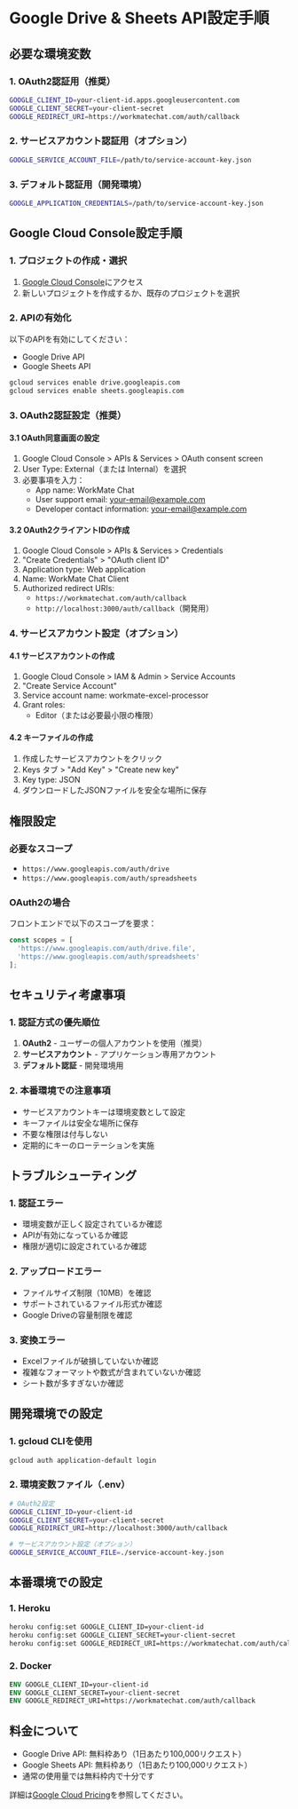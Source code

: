 # Google Drive & Sheets API設定手順

## 必要な環境変数

### 1. OAuth2認証用（推奨）
```bash
GOOGLE_CLIENT_ID=your-client-id.apps.googleusercontent.com
GOOGLE_CLIENT_SECRET=your-client-secret
GOOGLE_REDIRECT_URI=https://workmatechat.com/auth/callback
```

### 2. サービスアカウント認証用（オプション）
```bash
GOOGLE_SERVICE_ACCOUNT_FILE=/path/to/service-account-key.json
```

### 3. デフォルト認証用（開発環境）
```bash
GOOGLE_APPLICATION_CREDENTIALS=/path/to/service-account-key.json
```

## Google Cloud Console設定手順

### 1. プロジェクトの作成・選択
1. [Google Cloud Console](https://console.cloud.google.com/)にアクセス
2. 新しいプロジェクトを作成するか、既存のプロジェクトを選択

### 2. APIの有効化
以下のAPIを有効にしてください：
- Google Drive API
- Google Sheets API

```bash
gcloud services enable drive.googleapis.com
gcloud services enable sheets.googleapis.com
```

### 3. OAuth2認証設定（推奨）

#### 3.1 OAuth同意画面の設定
1. Google Cloud Console > APIs & Services > OAuth consent screen
2. User Type: External（または Internal）を選択
3. 必要事項を入力：
   - App name: WorkMate Chat
   - User support email: your-email@example.com
   - Developer contact information: your-email@example.com

#### 3.2 OAuth2クライアントIDの作成
1. Google Cloud Console > APIs & Services > Credentials
2. "Create Credentials" > "OAuth client ID"
3. Application type: Web application
4. Name: WorkMate Chat Client
5. Authorized redirect URIs:
   - `https://workmatechat.com/auth/callback`
   - `http://localhost:3000/auth/callback`（開発用）

### 4. サービスアカウント設定（オプション）

#### 4.1 サービスアカウントの作成
1. Google Cloud Console > IAM & Admin > Service Accounts
2. "Create Service Account"
3. Service account name: workmate-excel-processor
4. Grant roles:
   - Editor（または必要最小限の権限）

#### 4.2 キーファイルの作成
1. 作成したサービスアカウントをクリック
2. Keys タブ > "Add Key" > "Create new key"
3. Key type: JSON
4. ダウンロードしたJSONファイルを安全な場所に保存

## 権限設定

### 必要なスコープ
- `https://www.googleapis.com/auth/drive`
- `https://www.googleapis.com/auth/spreadsheets`

### OAuth2の場合
フロントエンドで以下のスコープを要求：
```javascript
const scopes = [
  'https://www.googleapis.com/auth/drive.file',
  'https://www.googleapis.com/auth/spreadsheets'
];
```

## セキュリティ考慮事項

### 1. 認証方式の優先順位
1. **OAuth2** - ユーザーの個人アカウントを使用（推奨）
2. **サービスアカウント** - アプリケーション専用アカウント
3. **デフォルト認証** - 開発環境用

### 2. 本番環境での注意事項
- サービスアカウントキーは環境変数として設定
- キーファイルは安全な場所に保存
- 不要な権限は付与しない
- 定期的にキーのローテーションを実施

## トラブルシューティング

### 1. 認証エラー
- 環境変数が正しく設定されているか確認
- APIが有効になっているか確認
- 権限が適切に設定されているか確認

### 2. アップロードエラー
- ファイルサイズ制限（10MB）を確認
- サポートされているファイル形式か確認
- Google Driveの容量制限を確認

### 3. 変換エラー
- Excelファイルが破損していないか確認
- 複雑なフォーマットや数式が含まれていないか確認
- シート数が多すぎないか確認

## 開発環境での設定

### 1. gcloud CLIを使用
```bash
gcloud auth application-default login
```

### 2. 環境変数ファイル（.env）
```bash
# OAuth2設定
GOOGLE_CLIENT_ID=your-client-id
GOOGLE_CLIENT_SECRET=your-client-secret
GOOGLE_REDIRECT_URI=http://localhost:3000/auth/callback

# サービスアカウント設定（オプション）
GOOGLE_SERVICE_ACCOUNT_FILE=./service-account-key.json
```

## 本番環境での設定

### 1. Heroku
```bash
heroku config:set GOOGLE_CLIENT_ID=your-client-id
heroku config:set GOOGLE_CLIENT_SECRET=your-client-secret
heroku config:set GOOGLE_REDIRECT_URI=https://workmatechat.com/auth/callback
```

### 2. Docker
```dockerfile
ENV GOOGLE_CLIENT_ID=your-client-id
ENV GOOGLE_CLIENT_SECRET=your-client-secret
ENV GOOGLE_REDIRECT_URI=https://workmatechat.com/auth/callback
```

## 料金について

- Google Drive API: 無料枠あり（1日あたり100,000リクエスト）
- Google Sheets API: 無料枠あり（1日あたり100,000リクエスト）
- 通常の使用量では無料枠内で十分です

詳細は[Google Cloud Pricing](https://cloud.google.com/pricing)を参照してください。 